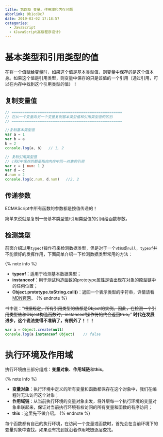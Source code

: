 ```yaml
---
title: 第四章 变量、作用域和内存问题
abbrlink: 9b1cd8c7
date: 2019-03-02 17:18:57
categories:
  - JavaScript
  - 《JavaScript高级程序设计》
---
```


# 基本类型和引用类型的值

在将一个值赋给变量时，如果这个值是基本类型值，则变量中保存的是这个值本身。如果这个值是引用类型，则变量中保存的只是该值的一个引用（通过引用，可以在内存中找到这个引用类型的值）！

## 复制变量值

```js
// ===================================================
// 在从一个变量向另一个变量复制基本类型值和引用类型值的区别
// ===================================================

//复制基本类型值
var a = 1
var b = a
b = 2
console.log(a, b)   // 1, 2

// 复制引用类型值
// c和d中保存的都是指向内存中同一对象的引用
var c = { num: 1 }
var d = c
d.num = 2
console.log(c.num, d.num)   //2, 2
```

## 传递参数

ECMAScript中所有函数的参数都是按值传递的！

简单来说就是复制一份基本类型值/引用类型值的引用给函数参数。

## 检测类型

前面介绍过用`typeof`操作符来检测数据类型，但是对于一个`对象`或`null`，`typeof`并不能很好的发挥作用，下面简单介绍一下检测数据类型常用的方法：

{% note info %}
- **typeof**：适用于检测基本数据类型；
- **instanceof**：用于测试构造函数的prototype属性是否出现在对象的原型链中的任何位置；
- **Object.prototype.toString.call()**：返回一个表示类型的字符串，详情请看[MDN官网](https://developer.mozilla.org/zh-CN/docs/Web/JavaScript/Reference/Global_Objects/Object/toString)。
{% endnote %}

书中说：“~~根据规定，所有引用类型的值都是Object的实例。因此，在检测一个引用类型值和Object构造函数时，instanceof操作符始终会返回true。~~”
**时代在发展进步，这个说法变得不准确了，有例外了！！！**

```js
var a = Object.create(null)
console.log(a instanceof Object)    // false
```

# 执行环境及作用域

执行环境由三部分组成：**变量对象**、**作用域链**和**this**。

{% note info %}
- **变量对象**：执行环境中定义的所有变量和函数都保存在这个对象中，我们在编程时无法访问这个对象；
- **作用域链**：从当前执行环境的变量对象出发，将外层每一个执行环境的变量对象串联起来，保证对当前执行环境有权访问的所有变量和函数的有序访问；
- **this**：这里先不做介绍。
{% endnote %}

每个函数都有自己的执行环境，在访问一个变量或函数时，首先会在当前环境下的变量对象中查找，如果没有找到就沿着作用域链逐层查找。